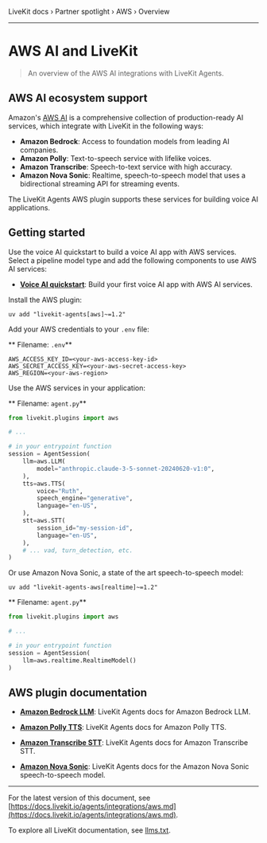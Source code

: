 LiveKit docs › Partner spotlight › AWS › Overview

---

# AWS AI and LiveKit

> An overview of the AWS AI integrations with LiveKit Agents.

## AWS AI ecosystem support

Amazon's [AWS AI](https://aws.amazon.com/ai/) is a comprehensive collection of production-ready AI services, which integrate with LiveKit in the following ways:

- **Amazon Bedrock**: Access to foundation models from leading AI companies.
- **Amazon Polly**: Text-to-speech service with lifelike voices.
- **Amazon Transcribe**: Speech-to-text service with high accuracy.
- **Amazon Nova Sonic**: Realtime, speech-to-speech model that uses a bidirectional streaming API for streaming events.

The LiveKit Agents AWS plugin supports these services for building voice AI applications.

## Getting started

Use the voice AI quickstart to build a voice AI app with AWS services. Select a pipeline model type and add the following components to use AWS AI services:

- **[Voice AI quickstart](https://docs.livekit.io/agents/start/voice-ai.md)**: Build your first voice AI app with AWS AI services.

Install the AWS plugin:

```shell
uv add "livekit-agents[aws]~=1.2"

```

Add your AWS credentials to your `.env` file:

** Filename: `.env`**

```shell
AWS_ACCESS_KEY_ID=<your-aws-access-key-id>
AWS_SECRET_ACCESS_KEY=<your-aws-secret-access-key>
AWS_REGION=<your-aws-region>

```

Use the AWS services in your application:

** Filename: `agent.py`**

```python
from livekit.plugins import aws

# ...

# in your entrypoint function
session = AgentSession(
    llm=aws.LLM(
        model="anthropic.claude-3-5-sonnet-20240620-v1:0",
    ),
    tts=aws.TTS(
        voice="Ruth",
        speech_engine="generative",
        language="en-US",
    ),
    stt=aws.STT(
        session_id="my-session-id",
        language="en-US",
    ),
    # ... vad, turn_detection, etc.
)

```

Or use Amazon Nova Sonic, a state of the art speech-to-speech model:

```shell
uv add "livekit-agents-aws[realtime]~=1.2"

```

** Filename: `agent.py`**

```python
from livekit.plugins import aws

# ...

# in your entrypoint function
session = AgentSession(
    llm=aws.realtime.RealtimeModel()
)

```

## AWS plugin documentation

- **[Amazon Bedrock LLM](https://docs.livekit.io/agents/models/llm/plugins/aws.md)**: LiveKit Agents docs for Amazon Bedrock LLM.

- **[Amazon Polly TTS](https://docs.livekit.io/agents/models/tts/plugins/aws.md)**: LiveKit Agents docs for Amazon Polly TTS.

- **[Amazon Transcribe STT](https://docs.livekit.io/agents/models/stt/plugins/aws.md)**: LiveKit Agents docs for Amazon Transcribe STT.

- **[Amazon Nova Sonic](https://docs.livekit.io/agents/models/realtime/plugins/nova-sonic.md)**: LiveKit Agents docs for the Amazon Nova Sonic speech-to-speech model.

---


For the latest version of this document, see [https://docs.livekit.io/agents/integrations/aws.md](https://docs.livekit.io/agents/integrations/aws.md).

To explore all LiveKit documentation, see [llms.txt](https://docs.livekit.io/llms.txt).